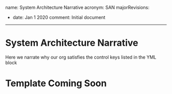 name: System Architecture Narrative
acronym: SAN
majorRevisions:
  - date: Jan 1 2020
    comment: Initial document
---

# System Architecture Narrative

Here we narrate why our org satisfies the control keys listed in the YML block

# Template Coming Soon
